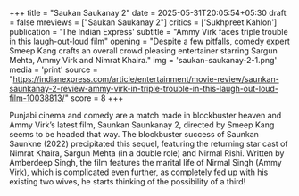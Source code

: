 +++
title = "Saukan Saukanay 2"
date = 2025-05-31T20:05:54+05:30
draft = false
mreviews = ["Saukan Saukanay 2"]
critics = ['Sukhpreet Kahlon']
publication = 'The Indian Express'
subtitle = "Ammy Virk faces triple trouble in this laugh-out-loud film"
opening = "Despite a few pitfalls, comedy expert Smeep Kang crafts an overall crowd pleasing entertainer starring Sargun Mehta, Ammy Virk and Nimrat Khaira."
img = 'saukan-saukanay-2-1.png'
media = 'print'
source = "https://indianexpress.com/article/entertainment/movie-review/saunkan-saunkanay-2-review-ammy-virk-in-triple-trouble-in-this-laugh-out-loud-film-10038813/"
score = 8
+++

Punjabi cinema and comedy are a match made in blockbuster heaven and Ammy Virk’s latest film, Saunkan Saunkanay 2, directed by Smeep Kang seems to be headed that way. The blockbuster success of Saunkan Saunkne (2022) precipitated this sequel, featuring the returning star cast of Nimrat Khaira, Sargun Mehta (in a double role) and Nirmal Rishi. Written by Amberdeep Singh, the film features the marital life of Nirmal Singh (Ammy Virk), which is complicated even further, as completely fed up with his existing two wives, he starts thinking of the possibility of a third!
